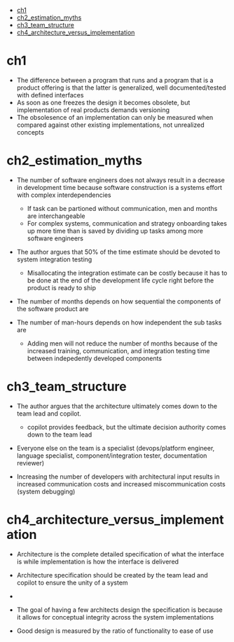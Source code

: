 - [ch1](#ch1)
- [ch2_estimation_myths](#ch2_estimation_myths)
- [ch3_team_structure](#ch3_team_structure)
- [ch4_architecture_versus_implementation](#ch4_architecture_versus_implementation)

# ch1

- The difference between a program that runs and a program that is a product offering is that the latter is generalized, well documented/tested with defined interfaces
- As soon as one freezes the design it becomes obsolete, but implementation of real products demands versioning
- The obsolesence of an implementation can only be measured when compared against other existing implementations, not unrealized concepts

# ch2_estimation_myths
- The number of software engineers does not always result in a decrease in development time because software construction is a systems effort with complex interdependencies
  - If task can be partioned without communication, men and months are interchangeable
  - For complex systems, communication and strategy onboarding takes up more time than is saved by dividing up tasks among more software engineers

- The author argues that 50% of the time estimate should be devoted to system integration testing
  - Misallocating the integration estimate can be costly because it has to be done at the end of the development life cycle right before the product is ready to ship

- The number of months depends on how sequential the components of the software product are
- The number of man-hours depends on how independent the sub tasks are
  - Adding men will not reduce the number of months because of the increased training, communication, and integration testing time between indepedently developed components

# ch3_team_structure
- The author argues that the architecture ultimately comes down to the team lead and copilot.
  - copilot provides feedback, but the ultimate decision authority comes down to the team lead

- Everyone else on the team is a specialist (devops/platform engineer, language specialist, component/integration tester, documentation reviewer)

- Increasing the number of developers with architectural input results in increased communication costs and increased miscommunication costs (system debugging)

# ch4_architecture_versus_implementation

- Architecture is the complete detailed specification of what the interface is while implementation is how the interface is delivered

- Architecture specification should be created by the team lead and copilot to ensure the unity of a system
- 
- The goal of having a few architects design the specification is because it allows for conceptual integrity across the system implementations

- Good design is measured by the ratio of functionality to ease of use
